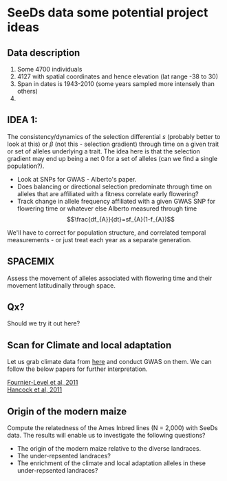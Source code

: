 # SeeDs data some potential project ideas

## Data description

1. Some 4700 individuals
2. 4127 with spatial coordinates and hence elevation (lat range -38 to 30)
3. Span in dates is 1943-2010 (some years sampled more intensely than others)
4.

## IDEA 1: 
The consistency/dynamics of the selection differential $s$ (probably better to look at this) or $\beta$ (not this - selection gradient) through time on a given trait or set of alleles underlying a trait.
The idea here is that the selection gradient may end up being a net 0 for a set of alleles (can we find a single population?). 

- Look at SNPs for GWAS - Alberto's paper.
- Does balancing or directional selection predominate through time on alleles that are affiliated with a fitness correlate early flowering?
- Track change in allele frequency affiliated with a given GWAS SNP for flowering time or whatever else Alberto measured through time $$\frac{df_{A}}{dt}=sf_{A}(1-f_{A})$$

We'll have to correct for population structure, and correlated temporal measurements - or just treat each year as a separate generation.

## SPACEMIX
Assess the movement of alleles associated with flowering time and their movement latitudinally through space. 

## Qx?
Should we try it out here? 


## Scan for Climate and local adaptation

Let us grab climate data from [here](http://www.worldclim.org/current) and conduct GWAS on them. We can follow the below papers for further interpretation.

[Fournier-Level et al, 2011](http://www.ncbi.nlm.nih.gov/pubmed/21980109)  
[Hancock  et al, 2011](http://www.ncbi.nlm.nih.gov/pubmed/21980108)

## Origin of the modern maize

Compute the relatedness of the Ames Inbred lines (N = 2,000) with SeeDs data. The results will enable us to investigate the following questions?

- The origin of the modern maize relative to the diverse landraces.
- The under-repsented landraces?
- The enrichment of the climate and local adaptation alleles in these under-repsented landraces?


